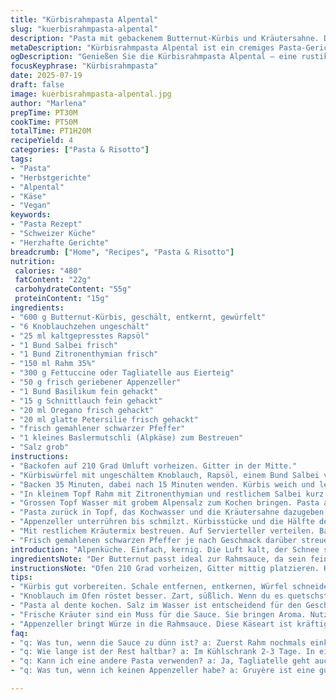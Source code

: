 ```yaml
---
title: "Kürbisrahmpasta Alpental"
slug: "kuerbisrahmpasta-alpental"
description: "Pasta mit gebackenem Butternut-Kürbis und Kräutersahne. Die Kürbiswürfel werden mit Knoblauch, Olivenöl und frischer Salbeibutter im Ofen langsam geröstet bis sie weich und leicht gebräunt sind. Zusätzlich Zitronenthymian ersetzt Rosmarin und geriebener Appenzeller ergänzt den Parmesan für einen würzigen, intensiv alpinen Geschmack. Frische Kräuter wie Schnittlauch, Oregano und Petersilie vervollständigen die Sauce. Die Fettuccine werden bissfest gegart, dann in der aromatischen Rahmsauce mit Kürbis und Kräutern vermischt. Auf Finale kommt frischer Baslermutschli und grob gemahlener schwarzer Pfeffer zum Drüberstreuen. Gut für stille Wintertage auf der Alp oder zum hüttigen Znacht mit Freunden."
metaDescription: "Kürbisrahmpasta Alpental ist ein cremiges Pasta-Gericht mit geröstetem Butternut-Kürbis, aromatischen Kräutern und schmelzendem Appenzeller."
ogDescription: "Genießen Sie die Kürbisrahmpasta Alpental – eine rustikale Kreation mit Butternut-Kürbis, Kräutersahne und würzigem Appenzeller, ideal für gemütliche Abende."
focusKeyphrase: "Kürbisrahmpasta"
date: 2025-07-19
draft: false
image: kuerbisrahmpasta-alpental.jpg
author: "Marlena"
prepTime: PT30M
cookTime: PT50M
totalTime: PT1H20M
recipeYield: 4
categories: ["Pasta & Risotto"]
tags:
- "Pasta"
- "Herbstgerichte"
- "Alpental"
- "Käse"
- "Vegan"
keywords:
- "Pasta Rezept"
- "Schweizer Küche"
- "Herzhafte Gerichte"
breadcrumb: ["Home", "Recipes", "Pasta & Risotto"]
nutrition: 
 calories: "480"
 fatContent: "22g"
 carbohydrateContent: "55g"
 proteinContent: "15g"
ingredients:
- "600 g Butternut-Kürbis, geschält, entkernt, gewürfelt"
- "6 Knoblauchzehen ungeschält"
- "25 ml kaltgepresstes Rapsöl"
- "1 Bund Salbei frisch"
- "1 Bund Zitronenthymian frisch"
- "150 ml Rahm 35%"
- "300 g Fettuccine oder Tagliatelle aus Eierteig"
- "50 g frisch geriebener Appenzeller"
- "1 Bund Basilikum fein gehackt"
- "15 g Schnittlauch fein gehackt"
- "20 ml Oregano frisch gehackt"
- "20 ml glatte Petersilie frisch gehackt"
- "frisch gemahlener schwarzer Pfeffer"
- "1 kleines Baslermutschli (Alpkäse) zum Bestreuen"
- "Salz grob"
instructions:
- "Backofen auf 210 Grad Umluft vorheizen. Gitter in der Mitte."
- "Kürbiswürfel mit ungeschältem Knoblauch, Rapsöl, einem Bund Salbei vermengen. Mit grobem Salz und schwarzem Pfeffer würzen. Auf Backblech verteilen."
- "Backen 35 Minuten, dabei nach 15 Minuten wenden. Kürbis weich und leicht gebräunt. Knoblauch leicht quetschen, Knoblauchpüree aus den Zehen drücken, Salbei entfernen. Kürbis mit Knoblauchpüree mischen, warm stellen."
- "In kleinem Topf Rahm mit Zitronenthymian und restlichem Salbei kurz aufkochen, 6 Minuten ziehen lassen. Kräuter entfernen. Knoblauchpaste einrühren. Mit Salz und Pfeffer abschmecken, beiseitestellen."
- "Grossen Topf Wasser mit grobem Alpensalz zum Kochen bringen. Pasta al dente kochen, 250 ml Kochwasser abgießen, Pasta abgiessen."
- "Pasta zurück in Topf, das Kochwasser und die Kräutersahne dazugeben. Bei mittlerer Hitze umrühren, bis die Sauce cremig wird und Pasta schön ummantelt ist. Herd ausschalten."
- "Appenzeller unterrühren bis schmilzt. Kürbisstücke und die Hälfte der Kräuter beigeben, mischen."
- "Mit restlichem Kräutermix bestreuen. Auf Servierteller verteilen. Baslermutschli fein reiben und darüber geben."
- "Frisch gemahlenen schwarzen Pfeffer je nach Geschmack darüber streuen. Sofort servieren."
introduction: "Alpenküche. Einfach, kernig. Die Luft kalt, der Schnee schon auf den Gipfeln, drinnen warm, Küchenduft. Butternut im Ofen geröstet, der Knoblauch zerquetscht, saftig. Rahm mit Zitronenthymian durchzogen, dann die Pasta – al dente, nicht weich. Der Appenzeller, scharf, bringt die Würze. Kräuter frisch aus dem Garten, geschnitten, rein in die Sauce. So isst man im Chalet, wenn der Winter kam. Kein Aufwand gross, dafür alles echt, nah an der Landschaft. Der Baslermutschli oben drauf, für das Alpgefühl. Dämpfiges Tal, Hirschen in der Ferne. Es zieht ein Bergwind, drinnen der Herd glüht leise, gemütlich. Reine Bergküche, wo die Zutaten zählen. Pasta mit Kürbis, Rahm, Kräuter, Käse – so läuft's da oben, wo alles einfach ist, aber schmeckt. Keine Schnörkel, nur echt. Schnell gemacht, bleibt warm, gibt Kraft. Verschiedene Kräuter, Appenzeller statt Parmesan. Alpenküche pur."
ingredientsNote: "Der Butternut passt ideal zur Rahmsauce, da sein feines, leicht süssliches Fleisch die herben Kräuter schön ausgleicht. Statt Olivenöl hier kaltgepresstes Rapsöl verwendet, passt besser zur Bergküche. Salbei und Zitronenthymian geben Würze, Zitronenthymian ersetzt den originalen Rosmarin – aromatischer und nicht so dominant. Appenzeller ist würziger als Parmesan, bringt eine alpine Note rein, typisch für die Schweiz. Die Kräuter frisch aus dem Garten oder vom Balkon – unverzichtbar. Der Baslermutschli als Topping bringt Textur und kräftigen Käsegeschmack, gibt die gewisse Schärfe oben drauf. Für die Pasta eignen sich Fettuccine oder Tagliatelle, al dente gekocht, das gibt die richtige Bissfestigkeit, so dass die Rahmsauce gut haftet. Salz grob gewählt, unterstützt den schmackhaften Boden. Knoblauch wird im Ofen sanft geröstet, das macht ihn mild und süsslich. Die Kombination aus Kräutern ist typisch für die Berge, nicht zu überladen, aber kräftig."
instructionsNote: "Ofen 210 Grad vorheizen, Gitter mittig platzieren. Kurz vorheizen, dann kurz Kürbiswürfel und Knoblauch mit Öl vermengen und backen, so dass sie weich werden, leicht Farbe annehmen. Nach halber Zeit wenden, sonst verbrennen sie. Knoblauchzehen quetschen, rausdrücken, keine Schale verwenden. Salbei nach der Mazeration entsorgen, sonst bitter. Rahm mit Kräutern nur kurz erhitzen, nicht zu lange kochen, sonst wird die Sauce zu dünn oder bitter. Nach Kräuterentfernung frisch pürierten Knoblauch unterrühren für Aroma. Pasta in gut gesalzenem Wasser al dente kochen, Kochwasser aufheben. Dieses bindet später die Sauce. Nach dem Abgiessen Pasta sofort mit Sahne und Kochwasser vereinen, einkochen lassen, rühren nicht vergessen. Käse rasch untermischen, bis er leicht schmilzt, nicht zu lange rühren damit nicht klebt. Kürbis und Kräuter zum Schluss unterheben, Hitze aus. Finale Kräuter obendrauf, frisch, zart. Baslermutschli kurz vor dem Servieren reiben, gibt den letzten Schliff. Pfeffer frisch übermahlen, hält das Aroma frisch. Sofort servieren, sonst zieht die Pasta nach und verliert Biss."
tips:
- "Kürbis gut vorbereiten. Schale entfernen, entkernen, Würfel schneiden. Bereit für den Ofen. Richtig würzen mit Öl, Salz, Pfeffer. 210 Grad ist wichtig. Schmeiß nicht alles auf einmal rein."
- "Knoblauch im Ofen röstet besser. Zart, süßlich. Wenn du es quetschst, kommt der Geschmack raus. Diese Methode gibt Tiefe. Achte darauf, dass er nicht verbrennt, sonst wird er bitter."
- "Pasta al dente kochen. Salz im Wasser ist entscheidend für den Geschmack. Kochwasser aufheben. Bindet die Sauce. Vermisch alles gut, damit die Pasta die Aromen aufnimmt. Die cremige Konsistenz ist wichtig."
- "Frische Kräuter sind ein Muss für die Sauce. Sie bringen Aroma. Nutzen Sie Basilikum, Oregano, Schnittlauch. Schneiden Sie sie klein. Mischen Sie die Kräuter erst am Ende unter, damit sie frisch bleiben."
- "Appenzeller bringt Würze in die Rahmsauce. Diese Käseart ist kräftig. Muss schnell unterrührt werden. Sonst wird es klumpig. Achte darauf, dass er gut schmilzt. Baslermutschli ist köstlich als Topping."
faq:
- "q: Was tun, wenn die Sauce zu dünn ist? a: Zuerst Rahm nochmals einkochen. Oder mehr Käse hinzufügen. Das dickt die Sauce an. Alternativ kannst du etwas Mehl nutzen, aber nicht übertreiben."
- "q: Wie lange ist der Rest haltbar? a: Im Kühlschrank 2-3 Tage. In einem luftdichten Behälter. Kann gefroren werden, aber Qualität leidet. Also frisch genießen ist besser."
- "q: Kann ich eine andere Pasta verwenden? a: Ja, Tagliatelle geht auch. Oder selbstgemachte Pasta. Aber achte darauf, dass die Kochzeit stimmt. Zu weich ist nicht gut. Al dente ist das Ziel."
- "q: Was tun, wenn ich keinen Appenzeller habe? a: Gruyère ist eine gute Alternative. Hat ein ähnliches Aroma. Aber die Schärfe ist nicht ganz so viel. Trotzdem lecker, passt zur Idee."

---
```

